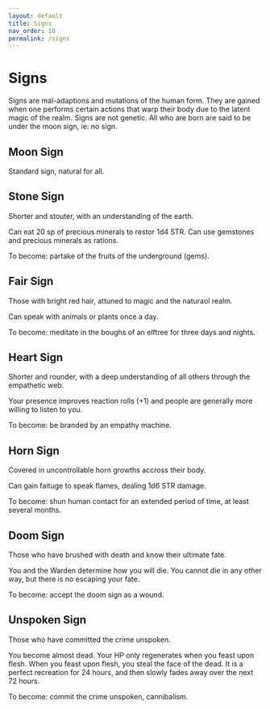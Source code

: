 ```yaml
---
layout: default
title: Signs
nav_order: 10
permalink: /signs
---
```

# Signs
Signs are mal-adaptions and mutations of the human form. They are gained when one performs certain actions that warp their body due to the latent magic of the realm. Signs are not genetic. All who are born are said to be under the moon sign, ie: no sign.

## Moon Sign
Standard sign, natural for all.

## Stone Sign
Shorter and stouter, with an understanding of the earth.

Can eat 20 sp of precious minerals to restor 1d4 STR. Can use gemstones and precious minerals as rations.

To become: partake of the fruits of the underground (gems).

## Fair Sign
Those with bright red hair, attuned to magic and the naturaol realm.

Can speak with animals or plants once a day.

To become: meditate in the boughs of an elftree for three days and nights.

## Heart Sign
Shorter and rounder, with a deep understanding of all others through the empathetic web.

Your presence improves reaction rolls (+1) and people are generally more willing to listen to you.

To become: be branded by an empathy machine.

## Horn Sign
Covered in uncontrollable horn growths accross their body.

Can gain faituge to speak flames, dealing 1d6 STR damage.

To become: shun human contact for an extended period of time, at least several months.

## Doom Sign
Those who have brushed with death and know their ultimate fate.

You and the Warden determine how you will die. You cannot die in any other way, but there is no escaping your fate.

To become: accept the doom sign as a wound.

## Unspoken Sign
Those who have committed the crime unspoken.

You become almost dead. Your HP only regenerates when you feast upon flesh. When you feast upon flesh, you steal the face of the dead. It is a perfect recreation for 24 hours, and then slowly fades away over the next 72 hours.

To become: commit the crime unspoken, cannibalism. 

